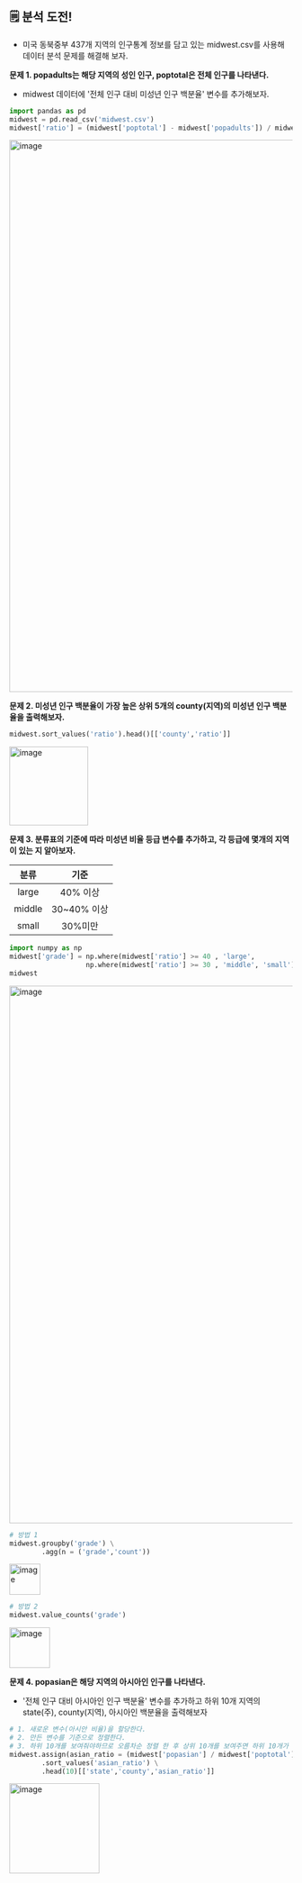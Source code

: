 ## 🗒️ 분석 도전!
- 미국 동북중부 437개 지역의 인구통계 정보를 담고 있는 midwest.csv를 사용해 데이터 분석 문제를 해결해 보자.

**문제 1. popadults는 해당 지역의 성인 인구, poptotal은 전체 인구를 나타낸다.** 
- midwest 데이터에 '전체 인구 대비 미성년 인구 백분율' 변수를 추가해보자.

```python
import pandas as pd
midwest = pd.read_csv('midwest.csv')
midwest['ratio'] = (midwest['poptotal'] - midwest['popadults']) / midwest['poptotal'] * 100  
```

<img width="981" alt="image" src="https://github.com/sm9199/Python_Data_Analysis_Study/assets/128019851/f9b4af74-1330-43c7-9cad-165c5b3e1e66">

**문제 2. 미성년 인구 백분율이 가장 높은 상위 5개의 county(지역)의 미성년 인구 백분율을 출력해보자.**

```python
midwest.sort_values('ratio').head()[['county','ratio']]
```
<img width="140" alt="image" src="https://github.com/sm9199/Python_Data_Analysis_Study/assets/128019851/980a94e9-52df-4041-a117-92a79a99e55b">

**문제 3. 분류표의 기준에 따라 미성년 비율 등급 변수를 추가하고, 각 등급에 몇개의 지역이 있는 지 알아보자.**

|분류|기준|
|:---:|:---:|
|large|40% 이상|
|middle|30~40% 이상|
|small|30%미만|

```python
import numpy as np
midwest['grade'] = np.where(midwest['ratio'] >= 40 , 'large',
                   np.where(midwest['ratio'] >= 30 , 'middle', 'small'))
midwest
```
<img width="955" alt="image" src="https://github.com/sm9199/Python_Data_Analysis_Study/assets/128019851/85fd4e6d-e93d-4f9a-8454-5d55b8d9d51c">

```python
# 방법 1
midwest.groupby('grade') \
        .agg(n = ('grade','count'))
```

<img width="55" alt="image" src="https://github.com/sm9199/Python_Data_Analysis_Study/assets/128019851/04eaf607-8a85-4609-83b0-55f516ca6fe7">


```python
# 방법 2
midwest.value_counts('grade')
```

<img width="72" alt="image" src="https://github.com/sm9199/Python_Data_Analysis_Study/assets/128019851/29e9e3dd-9796-487e-a990-6c019b046405">

**문제 4. popasian은 해당 지역의 아시아인 인구를 나타낸다.**
- '전체 인구 대비 아시아인 인구 백분율' 변수를 추가하고 하위 10개 지역의 state(주), county(지역), 아시아인 백분율을 출력해보자

```python
# 1. 새로운 변수(아시안 비율)을 할당한다.
# 2. 만든 변수를 기준으로 정렬한다.
# 3. 하위 10개를 보여줘야하므로 오름차순 정렬 한 후 상위 10개를 보여주면 하위 10개가 된다.
midwest.assign(asian_ratio = (midwest['popasian'] / midwest['poptotal']) * 100 )\
        .sort_values('asian_ratio') \
        .head(10)[['state','county','asian_ratio']]
```

<img width="160" alt="image" src="https://github.com/sm9199/Python_Data_Analysis_Study/assets/128019851/08ee011f-f254-47f5-8e60-a68e93a2518c">
